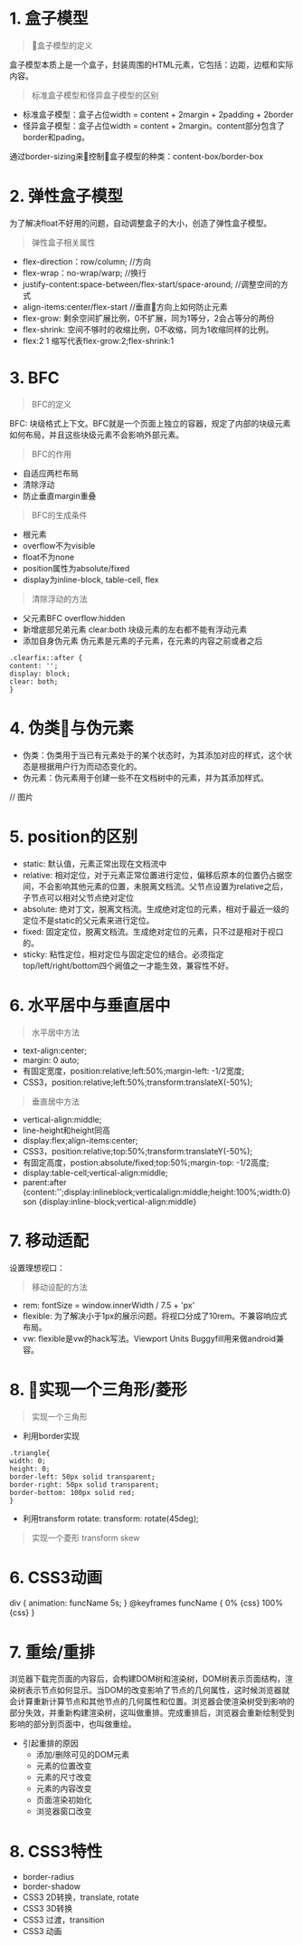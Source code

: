 # 1. 盒子模型

> 盒子模型的定义

盒子模型本质上是一个盒子，封装周围的HTML元素，它包括：边距，边框和实际内容。

> 标准盒子模型和怪异盒子模型的区别
* 标准盒子模型：盒子占位width = content + 2margin + 2padding + 2border
* 怪异盒子模型：盒子占位width = content + 2margin。content部分包含了border和pading。

通过border-sizing来控制盒子模型的种类：content-box/border-box

# 2. 弹性盒子模型
为了解决float不好用的问题，自动调整盒子的大小，创造了弹性盒子模型。

> 弹性盒子相关属性
* flex-direction：row/column; //方向
* flex-wrap：no-wrap/warp; //换行
* justify-content:space-between/flex-start/space-around; //调整空间的方式
* align-items:center/flex-start //垂直方向上如何防止元素
* flex-grow: 剩余空间扩展比例，0不扩展，同为1等分，2会占等分的两份
* flex-shrink: 空间不够时的收缩比例，0不收缩，同为1收缩同样的比例。
* flex:2 1 缩写代表flex-grow:2;flex-shrink:1

# 3. BFC

> BFC的定义

BFC: 块级格式上下文。BFC就是一个页面上独立的容器，规定了内部的块级元素如何布局，并且这些块级元素不会影响外部元素。 

> BFC的作用
* 自适应两栏布局
* 清除浮动
* 防止垂直margin重叠

> BFC的生成条件
* 根元素
* overflow不为visible
* float不为none
* position属性为absolute/fixed
* display为inline-block, table-cell, flex

> 清除浮动的方法
* 父元素BFC overflow:hidden
* 新增底部兄弟元素 clear:both 块级元素的左右都不能有浮动元素
* 添加自身伪元素 伪元素是元素的子元素，在元素的内容之前或者之后

```
.clearfix::after {
content: '';
display: block;
clear: both;
}
```

# 4. 伪类与伪元素
* 伪类：伪类用于当已有元素处于的某个状态时，为其添加对应的样式，这个状态是根据用户行为而动态变化的。
* 伪元素：伪元素用于创建一些不在文档树中的元素，并为其添加样式。

// 图片

# 5. position的区别
* static: 默认值，元素正常出现在文档流中
* relative: 相对定位，对于元素正常位置进行定位，偏移后原本的位置仍占据空间，不会影响其他元素的位置，未脱离文档流。父节点设置为relative之后，子节点可以相对父节点绝对定位
* absolute: 绝对丁文，脱离文档流。生成绝对定位的元素，相对于最近一级的定位不是static的父元素来进行定位。
* fixed: 固定定位，脱离文档流。生成绝对定位的元素，只不过是相对于视口的。
* sticky: 粘性定位，相对定位与固定定位的结合。必须指定top/left/right/bottom四个阙值之一才能生效，兼容性不好。

# 6. 水平居中与垂直居中
> 水平居中方法
* text-align:center;
* margin: 0 auto;
* 有固定宽度，position:relative;left:50%;margin-left: -1/2宽度;
* CSS3，position:relative;left:50%;transform:translateX(-50%);
> 垂直居中方法
* vertical-align:middle;
* line-height和height同高
* display:flex;align-items:center;
* CSS3，position:relative;top:50%;transform:translateY(-50%);
* 有固定高度，postion:absolute/fixed;top:50%;margin-top: -1/2高度;
* display:table-cell;vertical-align:middle;
* parent:after {content:'';display:inlineblock;verticalalign:middle;height:100%;width:0}
son {display:inline-block;vertical-align:middle}

# 7. 移动适配
设置理想视口：
<meta name="viewport" content="width=device-width, initial-scale=1.0, maximum-scale=1.0, user-scalable=0">

> 移动设配的方法
* rem: fontSize = window.innerWidth / 7.5 + 'px'
* flexible: 为了解决小于1px的展示问题。将视口分成了10rem。不兼容响应式布局。
* vw: flexible是vw的hack写法。Viewport Units Buggyfill用来做android兼容。

# 8. 实现一个三角形/菱形
> 实现一个三角形
* 利用border实现
```
.triangle{
width: 0;
height: 0;
border-left: 50px solid transparent;
border-right: 50px solid transparent;
border-bottom: 100px solid red;
}
```
* 利用transform rotate: transform: rotate(45deg);

> 实现一个菱形
transform skew

# 6. CSS3动画
div {
  animation: funcName 5s;
}
@keyframes funcName {
  0% {css}
  100% {css}
}
# 7. 重绘/重排
浏览器下载完页面的内容后，会构建DOM树和渲染树，DOM树表示页面结构，渲染树表示节点如何显示。当DOM的改变影响了节点的几何属性，这时候浏览器就会计算重新计算节点和其他节点的几何属性和位置。浏览器会使渲染树受到影响的部分失效，并重新构建渲染树，这叫做重排。完成重排后，浏览器会重新绘制受到影响的部分到页面中，也叫做重绘。
* 引起重排的原因
  * 添加/删除可见的DOM元素
  * 元素的位置改变
  * 元素的尺寸改变
  * 元素的内容改变
  * 页面渲染初始化
  * 浏览器窗口改变
# 8. CSS3特性
* border-radius
* border-shadow
* CSS3 2D转换，translate, rotate
* CSS3 3D转换
* CSS3 过渡，transition
* CSS3 动画